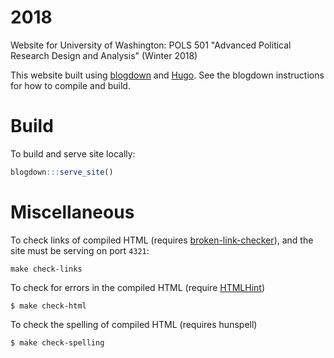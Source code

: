 # 2018
Website for University of Washington: POLS 501 "Advanced Political Research Design and Analysis" (Winter 2018)


This website built using [blogdown](https://github.com/rstudio/blogdown) and [Hugo](https://gohugo.io/). See the blogdown instructions
for how to compile and build.

# Build

To build and serve site locally:
```r
blogdown:::serve_site()
```

# Miscellaneous

To check links of compiled HTML (requires [broken-link-checker](https://www.npmjs.com/package/broken-link-checker)),
and the site must be serving on port `4321`:
```console
make check-links
```

To check for errors in the compiled HTML (require [HTMLHint](https://github.com/yaniswang/HTMLHint))
```console
$ make check-html
```

To check the spelling of compiled HTML (requires hunspell)
```console
$ make check-spelling
```
